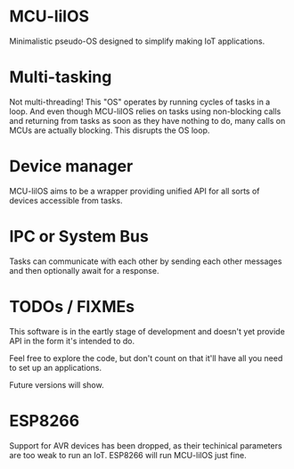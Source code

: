 # MCU-lilOS

Minimalistic pseudo-OS designed to simplify making IoT applications.

# Multi-tasking

Not multi-threading! This "OS" operates by running cycles of tasks in a loop. And even though MCU-lilOS relies on tasks using non-blocking calls and returning from tasks as soon as they have nothing to do, many calls on MCUs are actually blocking. This disrupts the OS loop.

# Device manager

MCU-lilOS aims to be a wrapper providing unified API for all sorts of devices accessible from tasks.

# IPC or System Bus

Tasks can communicate with each other by sending each other messages and then optionally await for a response.

# TODOs / FIXMEs

This software is in the eartly stage of development and doesn't yet provide API in the form it's intended to do.

Feel free to explore the code, but don't count on that it'll have all you need to set up an applications.

Future versions will show.

# ESP8266

Support for AVR devices has been dropped, as their techinical parameters are too weak to run an IoT. ESP8266 will run MCU-lilOS just fine.


